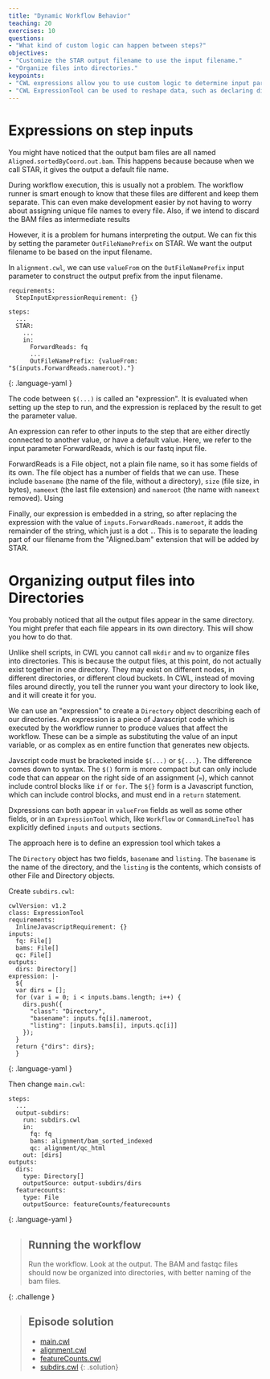 ```yaml
---
title: "Dynamic Workflow Behavior"
teaching: 20
exercises: 10
questions:
- "What kind of custom logic can happen between steps?"
objectives:
- "Customize the STAR output filename to use the input filename."
- "Organize files into directories."
keypoints:
- "CWL expressions allow you to use custom logic to determine input parameter values."
- "CWL ExpressionTool can be used to reshape data, such as declaring directories that should contain output files."
---
```


# Expressions on step inputs

You might have noticed that the output bam files are all named
`Aligned.sortedByCoord.out.bam`.  This happens because because when we
call STAR, it gives the output a default file name.

During workflow execution, this is usually not a problem.  The
workflow runner is smart enough to know that these files are different
and keep them separate.  This can even make development easier by not
having to worry about assigning unique file names to every file.
Also, if we intend to discard the BAM files as intermediate results

However, it is a problem for humans interpreting the output.  We can
fix this by setting the parameter `OutFileNamePrefix` on STAR.  We
want the output filename to be based on the input filename.

In `alignment.cwl`, we can use `valueFrom` on the `OutFileNamePrefix`
input parameter to construct the output prefix from the input
filename.

```
requirements:
  StepInputExpressionRequirement: {}

steps:
  ...
  STAR:
    ...
    in:
      ForwardReads: fq
      ...
      OutFileNamePrefix: {valueFrom: "$(inputs.ForwardReads.nameroot)."}
```
{: .language-yaml }

The code between `$(...)` is called an "expression".  It is evaluated
when setting up the step to run, and the expression is replaced by the
result to get the parameter value.

An expression can refer to other inputs to the step that are either
directly connected to another value, or have a default value.  Here,
we refer to the input parameter ForwardReads, which is our fastq input
file.

ForwardReads is a File object, not a plain file name, so it has some
fields of its own.  The file object has a number of fields that we can
use.  These include `basename` (the name of the file, without a
directory), `size` (file size, in bytes), `nameext` (the last file
extension) and `nameroot` (the name with `nameext` removed).  Using

Finally, our expression is embedded in a string, so after replacing
the expression with the value of `inputs.ForwardReads.nameroot`, it
adds the remainder of the string, which just is a dot `.`.  This is to
separate the leading part of our filename from the "Aligned.bam"
extension that will be added by STAR.

# Organizing output files into Directories

You probably noticed that all the output files appear in the same
directory.  You might prefer that each file appears in its own
directory.  This will show you how to do that.

Unlike shell scripts, in CWL you cannot call `mkdir` and `mv` to
organize files into directories.  This is because the output files, at
this point, do not actually exist together in one directory.  They may
exist on different nodes, in different directories, or different cloud
buckets.  In CWL, instead of moving files around directly, you tell
the runner you want your directory to look like, and it will create it
for you.

We can use an "expression" to create a `Directory` object describing
each of our directories.  An expression is a piece of Javascript code
which is executed by the workflow runner to produce values that affect
the workflow.  These can be a simple as substituting the value of an
input variable, or as complex as en entire function that generates new
objects.

Javscript code must be bracketed inside `$(...)` or `${...}`. The
difference comes down to syntax.  The `$()` form is more compact but
can only include code that can appear on the right side of an
assignment (`=`), which cannot include control blocks like `if` or
`for`.  The `${}` form is a Javascript function, which can include
control blocks, and must end in a `return` statement.

Dxpressions can both appear in `valueFrom` fields as well as some
other fields, or in an `ExpressionTool` which, like `Workflow` or
`CommandLineTool` has explicitly defined `inputs` and `outputs`
sections.

The approach here is to define an expression tool which takes a

The `Directory` object has two fields, `basename` and `listing`.  The
`basename` is the name of the directory, and the `listing` is the
contents, which consists of other File and Directory objects.

Create `subdirs.cwl`:

```
cwlVersion: v1.2
class: ExpressionTool
requirements:
  InlineJavascriptRequirement: {}
inputs:
  fq: File[]
  bams: File[]
  qc: File[]
outputs:
  dirs: Directory[]
expression: |-
  ${
  var dirs = [];
  for (var i = 0; i < inputs.bams.length; i++) {
    dirs.push({
      "class": "Directory",
      "basename": inputs.fq[i].nameroot,
      "listing": [inputs.bams[i], inputs.qc[i]]
    });
  }
  return {"dirs": dirs};
  }
```
{: .language-yaml }

Then change `main.cwl`:

```
steps:
  ...
  output-subdirs:
    run: subdirs.cwl
    in:
      fq: fq
      bams: alignment/bam_sorted_indexed
      qc: alignment/qc_html
    out: [dirs]
outputs:
  dirs:
    type: Directory[]
    outputSource: output-subdirs/dirs
  featurecounts:
    type: File
    outputSource: featureCounts/featurecounts
```
{: .language-yaml }

> ## Running the workflow
>
> Run the workflow.  Look at the output.  The BAM and fastqc files
> should now be organized into directories, with better naming of the
> bam files.
>
{: .challenge }

> ## Episode solution
> * <a href="{% link assets/answers/ep6/main.cwl %}">main.cwl</a>
> * <a href="{% link assets/answers/ep6/alignment.cwl %}">alignment.cwl</a>
> * <a href="{% link assets/answers/ep6/featureCounts.cwl %}">featureCounts.cwl</a>
> * <a href="{% link assets/answers/ep6/subdirs.cwl %}">subdirs.cwl</a>
{: .solution}
